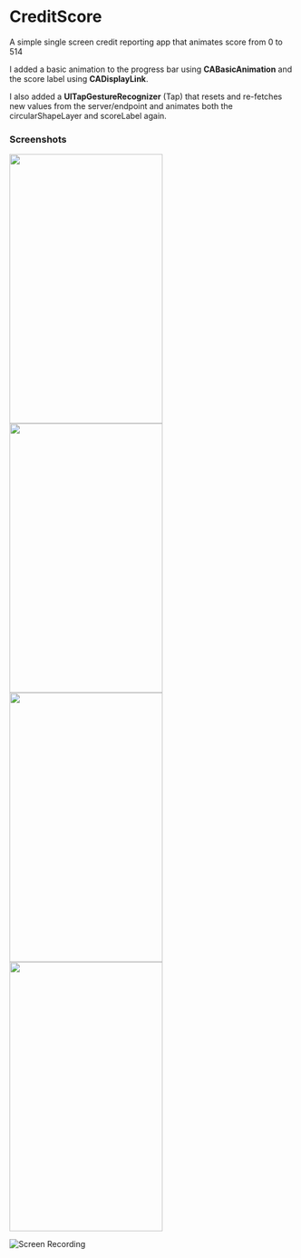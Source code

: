 # CreditScore

A simple single screen credit reporting app that animates score from 0 to 514

I added a basic animation to the progress bar using **CABasicAnimation** and the score label using **CADisplayLink**.

I also added a **UITapGestureRecognizer** (Tap) that resets and re-fetches new values from the server/endpoint and animates both the circularShapeLayer and scoreLabel again.

### Screenshots
<img align="left" src="Screenshots/screen1.png" width="270" height="474" />
<img align="center" src="Screenshots/screen2.png" width="270" height="474" />
<img align="left" src="Screenshots/screen3.png" width="270" height="474" />
<img align="center" src="Screenshots/screen4.png" width="270" height="474" />

![Screen Recording](Screenshots/recording.gif)